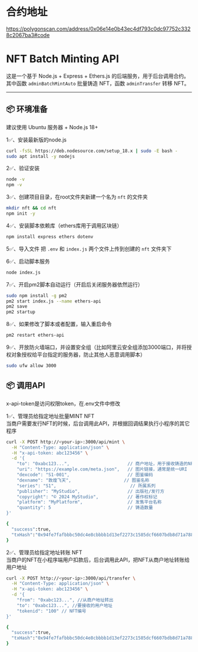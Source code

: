 # 合约地址
https://polygonscan.com/address/0x06e14e0b43ec4df793c0dc97752c3328c2067ba3#code  
# NFT Batch Minting API

这是一个基于 Node.js + Express + Ethers.js 的后端服务，用于后台调用合约。其中函数 `adminBatchMintAuto` 批量铸造 NFT，函数 `adminTransfer` 转移 NFT。

---

## 📦 环境准备

建议使用 Ubuntu 服务器 + Node.js 18+

1✅、安装最新版的node.js
```bash
curl -fsSL https://deb.nodesource.com/setup_18.x | sudo -E bash -
sudo apt install -y nodejs
```

2✅、验证安装
```bash
node -v
npm -v
```

3✅、创建项目目录，在root文件夹新建一个名为  `nft` 的文件夹
```bash
mkdir nft && cd nft
npm init -y
```

4✅、安装脚本依赖库（ethers库用于调用区块链）
```bash
npm install express ethers dotenv
```
  
5✅、导入文件
把 `.env` 和 `index.js` 两个文件上传到创建的 `nft` 文件夹下

6✅、启动脚本服务
```bash
node index.js
```

7✅、开启pm2脚本自动运行（开启后关闭服务器依然运行）
```bash
sudo npm install -g pm2
pm2 start index.js --name ethers-api
pm2 save
pm2 startup
```

8✅、如果修改了脚本或者配置，输入重启命令
```bash
pm2 restart ethers-api
```

9✅、开放防火墙端口，并设置安全组（比如阿里云安全组添加3000端口，并将授权对象授权给平台指定的服务器，防止其他人恶意调用脚本）
```bash
sudo ufw allow 3000
```

## 📦 调用API

x-api-token是访问权限token，在.env文件中修改

1✅、管理员给指定地址批量MINT NFT  
当商户需要发行NFT的时候，后台调用此API，并根据回调结果执行小程序的其它程序  
```bash
curl -X POST http://<your-ip>:3000/api/mint \
  -H "Content-Type: application/json" \
  -H "x-api-token: abc123456" \
  -d '{
    "to": "0xabc123...",                      // 商户地址，用于接收铸造的NFT
    "uri": "https://example.com/meta.json",   // 图片链接，通常是统一URI
    "dexcode": "S1-001",                      // 图鉴编码
    "dexname": "敦煌飞天",                    // 图鉴名称
    "series": "S1",                            // 所属系列
    "publisher": "MyStudio",                  // 出版社/发行方
    "copyright": "© 2024 MyStudio",           // 著作权标记
    "platform": "MyPlatform",                 // 发售平台名称
    "quantity": 5                             // 铸造数量
}'
```
```bash
{
  "success":true,
  "txHash":"0x94fe7fafbbbc50dc4e8cbbbb1d13ef2273c1585dcf6607bdb8d71a788a3e9780"
}
```

2✅、管理员给指定地址转账 NFT  
当商户的NFT在小程序端用户扣款后，后台调用此API，把NFT从商户地址转账给用户地址  
```bash
curl -X POST http://<your-ip>:3000/api/transfer \
  -H "Content-Type: application/json" \
  -H "x-api-token: abc123456" \
  -d '{
    "from": "0xabc123...", //从商户地址转出
    "to": "0xabc123...", //要接收的用户地址
    "tokenid": "100" // NFT编号
}'
```
```bash
{
  "success":true,
  "txHash":"0x94fe7fafbbbc50dc4e8cbbbb1d13ef2273c1585dcf6607bdb8d71a788a3e9780"
}
```
